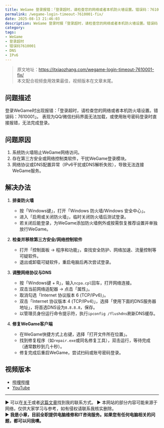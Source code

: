 ```yaml
---
title: WeGame 登录报错：「登录超时，请检查您的网络或者本机防火墙设置。错误码：7610001」快速排查与修复
permalink: /wegame-login-timeout-7610001-fix/
date: 2025-08-13 21:46:03
description: WeGame 登录时报「登录超时，请检查您的网络或者本机防火墙设置。错误码：7610001」。建议依次排查：临时关闭防火墙并放行WeGame、卸载可疑第三方安全/网络控制软件、禁用IPv6并更换DNS（如8.8.8.8）、刷新DNS并运行客户端修复程序，通常可恢复登录。
category:
tags:
- WeGame
- 登录超时
- 错误码7610001
- DNS
- IPv6
---
```


> 原文地址：<https://itxiaozhang.com/wegame-login-timeout-7610001-fix/>  
> 本文配合视频食用效果最佳，视频版本在文章末尾。

## 问题描述

登录WeGame时出现报错：「登录超时，请检查您的网络或者本机防火墙设置。错误码：7610001」。
表现为QQ/微信扫码界面无法加载，或使用账号密码登录时直接报错，无法完成登录。

## 问题原因

1. 系统防火墙阻止WeGame网络访问。
2. 存在第三方安全或网络控制类软件，干扰WeGame登录模块。
3. 网络协议或DNS配置异常（IPv6干扰或DNS解析失败），导致无法连接WeGame服务。

## 解决办法

1. **排查防火墙**

   * 按「Windows键」，打开「Windows 防火墙/Windows 安全中心」。
   * 进入「启用或关闭防火墙」，临时关闭防火墙后测试登录。
   * 若关闭后能登录，为WeGame添加防火墙例外或按需恢复推荐设置并单独放行WeGame。

2. **检查并移除第三方安全/网络控制软件**

   * 打开「控制面板 → 程序和功能」，查找安全防护、网络加速、流量控制等可疑软件。
   * 退出或卸载可疑软件，重启电脑后再次尝试登录。

3. **调整网络协议与DNS**

   * 按「Windows键 + R」，输入`ncpa.cpl`回车，打开网络连接。
   * 双击当前网络适配器 → 点击「属性」。
   * 取消勾选「Internet 协议版本 6 (TCP/IPv6)」。
   * 双击「Internet 协议版本 4 (TCP/IPv4)」，选择「使用下面的DNS服务器地址」，将首选DNS设为`8.8.8.8`，保存。
   * 以管理员身份运行命令提示符，执行`ipconfig /flushdns`刷新DNS缓存。

4. **修复WeGame客户端**

   * 在WeGame快捷方式上右键，选择「打开文件所在位置」。
   * 找到修复程序（如`repair.exe`或同名修复工具），双击运行，等待完成（通常数秒到几十秒）。
   * 修复完成后重启WeGame，尝试扫码或账号密码登录。

## 视频版本

* [哔哩哔哩](https://space.bilibili.com/3546607630944387)
* [YouTube](https://www.youtube.com/@itxiaozhang)

---
▶ 可以在[关于](https://itxiaozhang.com/about/)或者[这篇文章](https://itxiaozhang.com/about-computer-repair-services-with-me/)找到我的联系方式。
▶ 本网站的部分内容可能来源于网络，仅供大家学习与参考，如有侵权请联系我核实删除。  
▶ **我是小章，目前全职提供电脑维修和IT咨询服务。如果您有任何电脑相关的问题，都可以问我噢。**  
